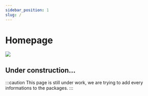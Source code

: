 ```yaml
---
sidebar_position: 1
slug: /
---
```


# Homepage

![](homepage.png)

## Under construction...
:::caution
This page is still under work, we are trying to add every informations to the packages.
:::